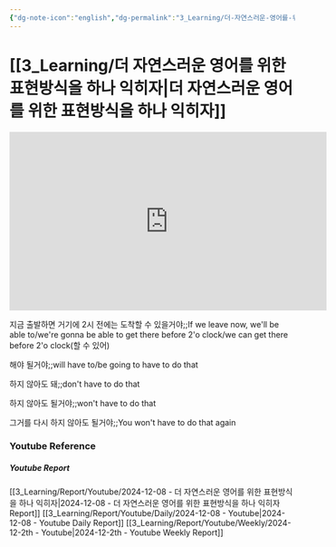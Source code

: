 ```yaml
---
{"dg-note-icon":"english","dg-permalink":"3_Learning/더-자연스러운-영어를-위한-표현방식을-하나-익히자","created-date":"2024-12-08 11:32:17 pm","date":"2024-12-08","type":"youtube","tags":["youtube","english","flashcards"],"aliases":null,"youtuber":"빨모썜","channelName":"라이브 아카데미","link":"https://www.youtube.com/watch?v=x5BXQxmZP7g","img":"https://img.youtube.com/vi/x5BXQxmZP7g/0.jpg","dg-publish":true,"permalink":"/3_Learning/더-자연스러운-영어를-위한-표현방식을-하나-익히자/","dgPassFrontmatter":true,"noteIcon":"english"}
---
```


# [[3_Learning/더 자연스러운 영어를 위한 표현방식을 하나 익히자\|더 자연스러운 영어를 위한 표현방식을 하나 익히자]]


<div class="container-root"><span></span></div><div><div class="container-root"><iframe width="560" height="315" src="https://www.youtube.com/embed/x5BXQxmZP7g" title="YouTube video player" frameborder="0" allow="accelerometer; autoplay; clipboard-write; encrypted-media; gyroscope; picture-in-picture; web-share" allowfullscreen=""></iframe></div></div>

지금 출발하면 거기에 2시 전에는 도착할 수 있을거야;;If we leave now, we'll be able to/we're gonna be able to get there before 2'o clock/we can get there before 2'o clock(할 수 있어)
<!--SR:!2025-01-06,1,230-->

해야 될거야;;will have to/be going to have to do that
<!--SR:!2025-01-03,1,210-->
하지 않아도 돼;;don't have to do that
<!--SR:!2025-03-01,57,310-->
하지 않아도 될거야;;won't have to do that
<!--SR:!2025-03-01,54,310-->

그거를 다시 하지 않아도 될거야;;You won't have to do that again
<!--SR:!2024-12-31,16,290-->











### Youtube Reference
##### Youtube Report
[[3_Learning/Report/Youtube/2024-12-08 - 더 자연스러운 영어를 위한 표현방식을 하나 익히자\|2024-12-08 - 더 자연스러운 영어를 위한 표현방식을 하나 익히자 Report]]
[[3_Learning/Report/Youtube/Daily/2024-12-08 - Youtube\|2024-12-08 - Youtube Daily Report]]
[[3_Learning/Report/Youtube/Weekly/2024-12-2th - Youtube\|2024-12-2th - Youtube Weekly Report]]

